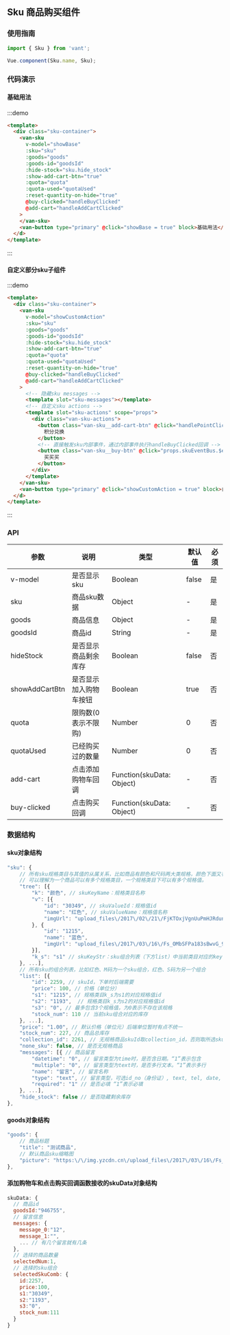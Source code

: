 ## Sku 商品购买组件

<script>
import data from '../mock/sku';

const goods = data.goods_info;
goods.picture = goods.picture[0];

export default {
  data() {
    return {
      showBase: false,
      showCustomAction: false,
      sku: data.sku,
      goods: goods,
      quota: data.quota,
      quotaUsed: data.quota_used,
    }
  },

  methods: {
    handleBuyClicked(data) {
      alert(JSON.stringify(data));
    },
    handleAddCartClicked(data) {
      alert(JSON.stringify(data));
    },
    handlePointClicked() {
      alert('积分兑换');
    }
  }
}
</script>

<style>
  .sku-container {
    padding: 0 15px;
  }
</style>

### 使用指南
```javascript
import { Sku } from 'vant';

Vue.component(Sku.name, Sku);
```

### 代码演示
#### 基础用法
:::demo 
```html
<template>
  <div class="sku-container">
    <van-sku
      v-model="showBase"
      :sku="sku"
      :goods="goods"
      :goods-id="goodsId"
      :hide-stock="sku.hide_stock"
      :show-add-cart-btn="true"
      :quota="quota"
      :quota-used="quotaUsed"
      :reset-quantity-on-hide="true"
      @buy-clicked="handleBuyClicked"
      @add-cart="handleAddCartClicked"
    >
    </van-sku>
    <van-button type="primary" @click="showBase = true" block>基础用法</van-button>
  </d>
</template>
```
:::

#### 自定义部分sku子组件
:::demo 
```html
<template>
  <div class="sku-container">
    <van-sku
      v-model="showCustomAction"
      :sku="sku"
      :goods="goods"
      :goods-id="goodsId"
      :hide-stock="sku.hide_stock"
      :show-add-cart-btn="true"
      :quota="quota"
      :quota-used="quotaUsed"
      :reset-quantity-on-hide="true"
      @buy-clicked="handleBuyClicked"
      @add-cart="handleAddCartClicked"
    >
      <!-- 隐藏sku messages -->
      <template slot="sku-messages"></template>
      <!-- 自定义sku actions -->
      <template slot="sku-actions" scope="props">
        <div class="van-sku-actions">
          <button class="van-sku__add-cart-btn" @click="handlePointClicked">
            积分兑换
          </button>
          <!-- 直接触发sku内部事件，通过内部事件执行handleBuyClicked回调 -->
          <button class="van-sku__buy-btn" @click="props.skuEventBus.$emit('sku:buy')">
            买买买
          </button>
        </div>
      </template>
    </van-sku>
    <van-button type="primary" @click="showCustomAction = true" block>自定义sku actions</van-button>
  </d>
</template>
```
:::

### API

| 参数       | 说明      | 类型       | 默认值       | 必须      |
|-----------|-----------|-----------|-------------|-------------|
| v-model | 是否显示sku | Boolean  | false |    是      |
| sku | 商品sku数据 | Object  | - |    是      |
| goods | 商品信息 | Object  | - |  是 |
| goodsId | 商品id | String  | - |  是 |
| hideStock | 是否显示商品剩余库存 | Boolean  | false | 否  |
| showAddCartBtn | 是否显示加入购物车按钮 | Boolean  | true |  否 |
| quota | 限购数(0表示不限购) | Number  | 0 |  否 |
| quotaUsed | 已经购买过的数量 | Number  | 0 |  否 |
| add-cart | 点击添加购物车回调 | Function(skuData: Object)  | - |  否 |
| buy-clicked | 点击购买回调 | Function(skuData: Object)  | - |  否 |

### 数据结构
#### sku对象结构
```javascript
"sku": {
    // 所有sku规格类目与其值的从属关系，比如商品有颜色和尺码两大类规格，颜色下面又有红色和蓝色两个规格值。
    // 可以理解为一个商品可以有多个规格类目，一个规格类目下可以有多个规格值。
    "tree": [{ 
        "k": "颜色", // skuKeyName：规格类目名称 
        "v": [{
            "id": "30349", // skuValueId：规格值id 
            "name": "红色", // skuValueName：规格值名称 
            "imgUrl": "upload_files\/2017\/02\/21\/FjKTOxjVgnUuPmHJRdunvYky9OHP.jpg" // 规格类目图片，暂时只能第一个规格类目可以定义图片
        }, {
            "id": "1215",
            "name": "蓝色",
            "imgUrl": "upload_files\/2017\/03\/16\/Fs_OMbSFPa183sBwvG_94llUYiLa.jpeg"
        }],
        "k_s": "s1" // skuKeyStr：sku组合列表（下方list）中当前类目对应的key值，value值会是从属于当前类目的一个规格值id 
    }, ...],
    // 所有sku的组合列表，比如红色、M码为一个sku组合，红色、S码为另一个组合
    "list": [{
        "id": 2259, // skuId，下单时后端需要
        "price": 100, // 价格（单位分）
        "s1": "1215", // 规格类目k_s为s1的对应规格值id
        "s2": "1193",  // 规格类目k_s为s2的对应规格值id
        "s3": "0", // 最多包含3个规格值，为0表示不存在该规格
        "stock_num": 110 // 当前sku组合对应的库存
    }, ...],
    "price": "1.00", // 默认价格（单位元）后端单位暂时有点不统一
    "stock_num": 227, // 商品总库存
    "collection_id": 2261, // 无规格商品skuId取collection_id，否则取所选sku组合对应的id
    "none_sku": false, // 是否无规格商品
    "messages": [{ // 商品留言
        "datetime": "0", // 留言类型为time时，是否含日期。“1”表示包含
        "multiple": "0", // 留言类型为text时，是否多行文本。“1”表示多行
        "name": "留言", // 留言名称
        "type": "text", // 留言类型，可选id_no（身份证）, text, tel, date, time, email
        "required": "1" // 是否必填 “1”表示必填
    }, ...],
    "hide_stock": false // 是否隐藏剩余库存
},
```

#### goods对象结构
```javascript
"goods": {
    // 商品标题
    "title": "测试商品", 
    // 默认商品sku缩略图
    "picture": "https:\/\/img.yzcdn.cn\/upload_files\/2017\/03\/16\/Fs_OMbSFPa183sBwvG_94llUYiLa.jpeg?imageView2\/2\/w\/100\/h\/100\/q\/75\/format\/webp"
},
```

#### 添加购物车和点击购买回调函数接收的skuData对象结构
```javascript
skuData: {
  // 商品id
  goodsId:"946755",
  // 留言信息
  messages: {
    message_0:"12",
    message_1:"",
    ... // 有几个留言就有几条
  },
  // 选择的商品数量
  selectedNum:1,
  // 选择的sku组合
  selectedSkuComb: {
    id:2257,
    price:100,
    s1:"30349",
    s2:"1193",
    s3:"0",
    stock_num:111
  }
}
```
